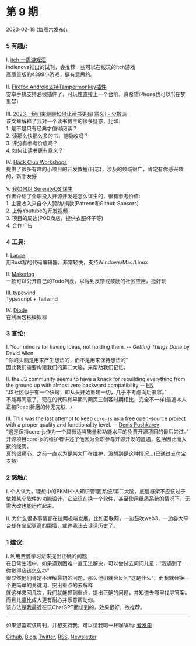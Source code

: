 # 第  9  期
2023-02-18 (每周六发布)\

### 5 有趣/:
I. [itch 一周游戏汇](https://indienova.com/indie-game-news/itch-new-games-summary-of-last-week-2023-0204-0210-part-2/)\
	indienova推出的试刊，会推荐一些可以在线玩的itch游戏\
	高质量版的4399小游戏，挺有意思的。

II. [Firefox Android支持Tampermonkey插件](https://support.mozilla.org/en-US/kb/whats-new-firefox-android)\
	安卓手机支持油猴插件了，可玩性直接上一个台阶，真希望iPhone也可以?(在梦里😈)

III. [2023，我们来聊聊如何让读书更有⌈意义⌋ - 少数派](https://sspai.com/post/78313)\
	该文章解释了我对一个读书博主的很多疑惑，比如:\
	1. 是不是只有经典才值得阅读？\
	2. 读那么快那么多的书，能吸收吗？\
	3. 评分有参考价值吗？\
	4. 如何让读书更有意义？

IV. [Hack Club Workshops](https://workshops.hackclub.com/)\
	提供了很多有趣的小项目的开发教程(日志)，涉及的领域很广，肯定有你感兴趣的，新手友好

V. [我如何以 SerenityOS 谋生](https://awesomekling.github.io/How-I-make-a-living-working-on-SerenityOS/)\
	作者介绍了全职投入开源开发是怎么谋生的，很有参考价值:\
	1. 主要收入来自个人赞助/捐款(Patreon和Github Spnsors)\
	2. 上传Youtube的开发视频\
	3. 项目的周边(POD商店，提供衣服杯子等)\
	4. 合作广告

### 4 工具:
I. [Lapce](https://lapce.dev/#downloads-all)\
	用Rust写的代码编辑器，非常轻快，支持Windows/Mac/Linux

II. [Makerlog](https://getmakerlog.com/)\
	一款可以公开自己的Todo列表，以得到反馈或鼓励的社区应用，挺好玩

III. [typewind](https://github.com/mokshit06/typewind)\
	Typescript + Tailwind

IV. [Diode](https://www.withdiode.com/)\
	在线面包板模拟器

### 3 言论:
I. Your mind is for having ideas, not holding them. -- _Getting Things Done_ by David Allen\
	“你的头脑是用来产生想法的，而不是用来保持想法的”\
	因此我们需要构建我们的第二大脑，来帮助我们记忆。

II. the JS community seems to have a knack for rebuilding everything from the ground up with almost zero backward compatibility -- [HN](https://news.ycombinator.com/item?id=34829855#34832372)\
	“JS社区似乎有一个诀窍，即从头开始重建一切，几乎不考虑向后兼容。”\
	不能再同意了，现在的代码和早期的网页三剑客时期相比，完全不一样(最近本人正被React折磨的体无完肤...)

III. This was the last attempt to keep `core-js` as a free open-source project with a proper quality and functionality level. -- [Denis Pushkarev](https://github.com/zloirock/core-js/blob/master/docs/2023-02-14-so-whats-next.md)\
	“这是保持core-js作为一个具有适当质量和功能水平的免费开源项目的最后尝试。”\
	开源项目core-js的维护者讲述了他因为全职参与开源开发的遭遇，包括因此而入狱的经历。\
	真的很痛心，之前一直以为是某大厂在维护，没想到是这种情况...(已通过支付宝支持)

### 2 感触/:
I. 个人认为，理想中的PKM(个人知识管理)系统/第二大脑，底层框架不应该过于依赖某个软件的功能设计，它应该在换一个软件，甚至使用纸质系统的情况下，无需大改也能运作起来。

II. 为什么很多事情都在往两极端发展，比如互联网，一边鼓吹web3，一边各大平台却在垒起更高的围墙，或许我该去读读历史了。

### 1 建议:
I. 利用费曼学习法来提出正确的问题\
	在日常生活中，如果遇到困难一直无法解决，可以尝试去问问儿童：“我遇到了....你觉得应该怎么办”\
	很显然他们肯定不理解最初的问题，那么他们就会反问“这是什么”，而我就会换一个更简单的关键词，突出重点的去解释\
	就这样来回几次，我们就能抓到重点，提出正确的问题，并知道去哪里找寻答案。\
	而且儿童比成人更有耐心并乐意帮助你。\
	该方法是我最近在玩ChatGPT而想到的，效果很好，故推荐。

---

如果您喜欢该周刊，并想支持我，可以请我喝一杯咖啡哟: [爱发电](https://afdian.net/a/versun)

[Github](https://github.com/versun/54321-Weekly), [Blog](https://notes.versun.me/notes/54321-weekly), [Twitter](https://twitter.com/VersunPan), [RSS](https://54321.substack.com/feed), [Newsletter](https://54321.substack.com/)
